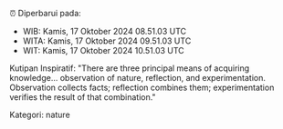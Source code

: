 ⏰ Diperbarui pada:
- WIB: Kamis, 17 Oktober 2024 08.51.03 UTC
- WITA: Kamis, 17 Oktober 2024 09.51.03 UTC
- WIT: Kamis, 17 Oktober 2024 10.51.03 UTC

Kutipan Inspiratif:
"There are three principal means of acquiring knowledge... observation of nature, reflection, and experimentation. Observation collects facts; reflection combines them; experimentation verifies the result of that combination."


Kategori: nature

